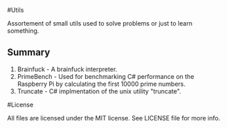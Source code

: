 #Utils

Assortement of small utils used to solve problems or just to learn something.

## Summary

1. Brainfuck - A brainfuck interpreter.
2. PrimeBench - Used for benchmarking C# performance on the Raspberry Pi by calculating the first 10000 prime numbers.
3. Truncate - C# implmentation of the unix utility "truncate".

#License

All files are licensed under the MIT license. See LICENSE file for more info.